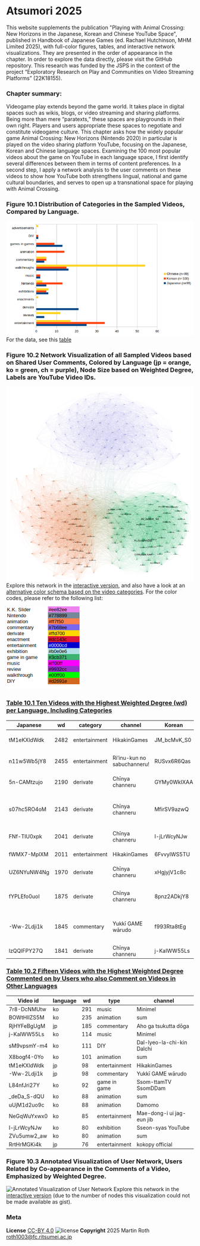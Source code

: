 # Atsumori 2025
This website supplements the publication "Playing with Animal Crossing: New Horizons in the Japanese, Korean and Chinese YouTube Space", published in  Handbook of Japanese Games (ed. Rachael Hutchinson, MHM Limited 2025), with full-color figures, tables, and interactive network visualizations. They are presented in the order of appearance in the chapter.
In order to explore the data directly, please visit the GitHub repository. This research was funded by the JSPS in the context of the project “Exploratory Research on Play and Communities on Video Streaming Platforms” (22K18155).  

### Chapter summary:
Videogame play extends beyond the game world. It takes place in digital spaces such as wikis, blogs, or video streaming and sharing platforms. Being more than mere “paratexts,” these spaces are playgrounds in their own right. Players and users appropriate these spaces to negotiate and constitute videogame culture. This chapter asks how the widely popular game Animal Crossing: New Horizons (Nintendo 2020) in particular is played on the video sharing platform YouTube, focusing on the Japanese, Korean and Chinese language spaces. Examining the 100 most popular videos about the game on YouTube in each language space, I first identify several differences between them in terms of content preferences. In a second step, I apply a network analysis to the user comments on these videos to show how YouTube both strengthens lingual, national and game cultural boundaries, and serves to open up a transnational space for playing with Animal Crossing.

### Figure 10.1 Distribution of Categories in the Sampled Videos, Compared by Language.
![Distribution of Categories in the Sampled Videos](figures/Roth_Fig10.1_videocats_initialdataset_comparison.png)
For the data, see this [table](tables/Roth_Table10.0_Data_ACNHYouTube_CountryComparison_Stats.csv)

### Figure 10.2 Network Visualization of all Sampled Videos based on Shared User Comments, Colored by Language (jp = orange, ko = green, ch = purple), Node Size based on Weighted Degree, Labels are YouTube Video IDs.
![Network Visualization of all Sampled Videos based on Shared User Comments](figures/Roth_Fig10.2_videorelation_allvideos_allregions_full_countrycolor.svg)
Explore this network in the [interactive version](https://ouestware.gitlab.io/retina/beta/#/graph/?url=https://gist.githubusercontent.com/m4chi/3e12532ff2529036581f8eed219555f4/raw/5db0ccf40b453c40976cc0fbe3005f640bfe372a/network-1e185694-905.gexf), and also have a look at an [alternative color schema based on the video categories](https://ouestware.gitlab.io/retina/beta/#/graph/?url=https://gist.githubusercontent.com/m4chi/2046fad48d325360e2b0904abc9a7b31/raw/218ed58f1d1efce9b849149c7eb33c982c6e24d8/network-53b77467-fcc.gexf). For the color codes, please refer to the following list:

![Color codes for the video categories](figures/ACNHYouTube_CategoryColorCodes.png)  

### [Table 10.1 Ten Videos with the Highest Weighted Degree (wd) per Language, Including Categories](tables/Roth_Table10.1_CrossCountryComparisonWeightedDegree.csv)

Japanese | wd | category | channel | Korean | wd | category | channel | Chinese | wd | category | channel
--- | --- | --- | --- | --- | --- | --- | --- | --- | --- | --- | ---
tM1eKXldWdk | 2482 | entertainment | HikakinGames | JM_bcMvK_S0 | 4744 | entertainment | Heun-han-nam-mae | I1lebC_9YMI | 539 | walkthrough | Wei Wei
n11w5Wb5jY8 | 2455 | entertainment | Ri’inu-kun no sabuchanneru! | RUSvx6R6Qas | 4591 | entertainment | Heun-han-nam-mae | zfoPBvy_u9o | 523 | walkthrough | Yu Le Lerü
5n-CAMtzujo | 2190 | derivate | Chīnya channeru | GYMy0WkIXAA | 4349 | entertainment | Heun-han-nam-mae | KHjy79YbcH4 | 413 | review | An JiuMi
s07hc5RO4oM | 2143 | derivate | Chīnya channeru | MfirSV9azwQ | 3119 | walkthrough | Gong-lyong | UqqxbHisW8U | 391 | entertainment | NyoNyo Ri Chang Shi Kuang
FNf-TIU0xpk | 2041 | derivate | Chīnya channeru | I-jLrWcyNJw | 3115 | exhibition | Sseon-syas YouTube | XjjaHjFj1zY | 365 | walkthrough | Yu Le Lerü
fWMX7-MplXM | 2011 | entertainment | HikakinGames | 6FvvylWS5TU | 2774 | walkthrough | Gong-lyong | laa5QLoNvrY | 365 | walkthrough | Yu Le Lerü
UZ6NYuNW4Ng | 1970 | derivate | Chīnya channeru | xHgjyjV1c8c | 2773 | commentary | Ssom-ttamTV SsomDDam | KM4YSzC55YY | 349 | commentary | Dio Chan
fYPLEfo0uoI | 1875 | derivate | Chīnya channeru | 8pnz2ADkjY8 | 2689 | walkthrough | Gong-lyong | 7Fl_FuZKBB8 | 335 | entertainment | KIKI You Xi Shi Kuang
-Ww-2Ldji1k | 1845 | commentary | Yukkī GAME wārudo | f993Rta8tEg | 2618 | walkthrough | Gong-lyong | bfxjUX7bGzQ | 334 | entertainment | NyoNyo Ri Chang Shi Kuang
lzQQlFPY27Q | 1841 | derivate | Chīnya channeru | j-KaIWW55Ls | 2527 | music | Gong-lyong | zB_JOnIiV3s | 329 | review | Yu Le Lerü  

### [Table 10.2 Fifteen Videos with the Highest Weighted Degree Commented on by Users who also Comment on Videos in Other Languages](tables/Roth_Table10.2_CrossCountryBridgesWeightedDegree.csv)

| Video id | language | wd | type | channel |
| --- | --- | --- | --- | --- |
| 7r8-DcNMUtw | ko | 291 | music | Minimel |
| BOWtHIlZS5M | ko | 235 | animation | sum |
| RjHYFeBgUgM | jp | 185 | commentary | Aho ga tsukutta dōga |
| j-KaIWW55Ls | ko | 114 | music | Minimel |
| sM9vpsmY-m4 | ko | 111 | DIY | Dal-lyeo-la-chi-kin Dalchi |
| X8bogf4-0Yo | ko | 101 | animation | sum |
| tM1eKXldWdk | jp | 98 | entertainment | HikakinGames |
| -Ww-2Ldji1k | jp | 98 | commentary | Yukkī GAME wārudo |
| L84nfJri27Y | ko | 92 | game in game | Ssom-ttamTV SsomDDam |
| _deDa_S-dQU | ko | 88 | animation | sum |
| uUjM1d2uo9c | ko | 88 | animation | Damomo |
| NeGqWuYxwx0 | ko | 85 | entertainment | Mae-dong-i ui jag-eun jib |
| I-jLrWcyNJw | ko | 80 | exhibition | Sseon-syas YouTube |
| ZVu5umw2_aw | ko | 80 | animation | sum |
| RrtHrMGKi4k | jp | 76 | entertainment | kokopy official |  

### Figure 10.3 Annotated Visualization of User Network, Users Related by Co-appearance in the Comments of a Video, Emphasized by Weighted Degree.
![Annotated Visualization of User Network](figures/Roth_Fig10.3_peoplerelations_allnofilter_allregions_sample1934_full_videotype_annotated.svg)
Explore this network in the [interactive version](networks/network10.3/index.html) (due to the number of nodes this visualization could not be made available as gist).  

### Meta
<!--- **Zenodo Repository Snapshots
[![DOI](https://zenodo.org/badge/326400336.svg)](https://zenodo.org/badge/latestdoi/326400336) --->
**License**
[CC-BY 4.0](http://creativecommons.org/licenses/by/4.0)
![license](https://i.creativecommons.org/l/by/4.0/80x15.png)
**Copyright**
2025 Martin Roth [roth1003@fc.ritsumei.ac.jp](roth1003@fc.ritsumei.ac.jp)
